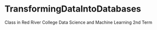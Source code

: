 # TransformingDataIntoDatabases
Class in Red River College Data Science and Machine Learning 2nd Term
